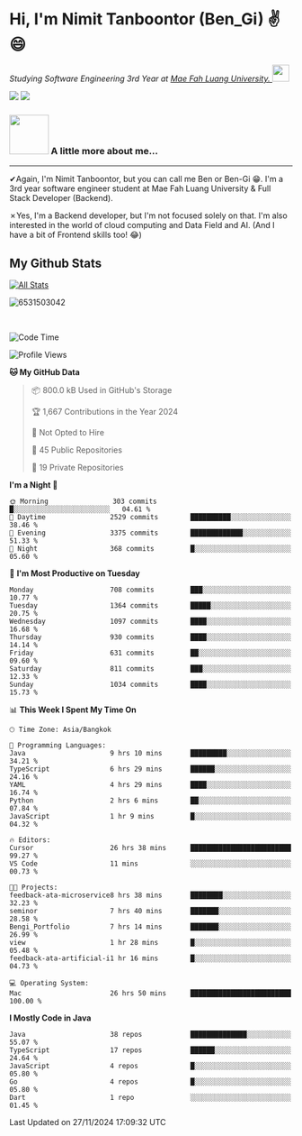 # Hi, I'm Nimit Tanboontor (Ben_Gi) ✌😄
<p><em>Studying Software Engineering 3rd Year at <a href="https://en.mfu.ac.th/home.html"> Mae Fah Luang University.
</a><img src="https://media.giphy.com/media/WUlplcMpOCEmTGBtBW/giphy.gif" width="30"> </em></p>


[![](https://img.shields.io/badge/linkedin-%230077B5.svg?style=for-the-badge&logo=linkedin)]([https://www.linkedin.com/in/thanaphoom-babparn/](https://www.linkedin.com/in/nimit-tanbooutor-798139246/))
[![](https://img.shields.io/badge/Medium-12100E?style=for-the-badge&logo=medium&logoColor=white)](https://medium.com/@nimittanbooutor)

### <img src="https://media.giphy.com/media/VgCDAzcKvsR6OM0uWg/giphy.gif" width="70"> A little more about me...  

<hr> <!-- Horizontal line -->

&#10004;Again, I'm Nimit Tanboontor, but you can call me Ben or Ben-Gi 😁. I'm a 3rd year software engineer student at Mae Fah Luang University & Full Stack Developer (Backend).

&#10007;Yes, I'm a Backend developer, but I'm not focused solely on that. I'm also interested in the world of cloud computing and Data Field and AI. (And I have a bit of Frontend skills too! 😂)


## My Github Stats

[![All Stats](https://github-readme-stats.vercel.app/api?username=6531503042&show_icons=true&theme=algolia)](https://github.com/6531503042)

<p><img align="center" src="https://github-readme-streak-stats.herokuapp.com/?user=6531503042&" alt="6531503042" /></p>

<br />


<!--START_SECTION:waka-->
![Code Time](http://img.shields.io/badge/Code%20Time-233%20hrs%2042%20mins-blue)

![Profile Views](http://img.shields.io/badge/Profile%20Views-53-blue)

**🐱 My GitHub Data** 

> 📦 800.0 kB Used in GitHub's Storage 
 > 
> 🏆 1,667 Contributions in the Year 2024
 > 
> 🚫 Not Opted to Hire
 > 
> 📜 45 Public Repositories 
 > 
> 🔑 19 Private Repositories 
 > 
**I'm a Night 🦉** 

```text
🌞 Morning                303 commits         █░░░░░░░░░░░░░░░░░░░░░░░░   04.61 % 
🌆 Daytime                2529 commits        ██████████░░░░░░░░░░░░░░░   38.46 % 
🌃 Evening                3375 commits        █████████████░░░░░░░░░░░░   51.33 % 
🌙 Night                  368 commits         █░░░░░░░░░░░░░░░░░░░░░░░░   05.60 % 
```
📅 **I'm Most Productive on Tuesday** 

```text
Monday                   708 commits         ███░░░░░░░░░░░░░░░░░░░░░░   10.77 % 
Tuesday                  1364 commits        █████░░░░░░░░░░░░░░░░░░░░   20.75 % 
Wednesday                1097 commits        ████░░░░░░░░░░░░░░░░░░░░░   16.68 % 
Thursday                 930 commits         ████░░░░░░░░░░░░░░░░░░░░░   14.14 % 
Friday                   631 commits         ██░░░░░░░░░░░░░░░░░░░░░░░   09.60 % 
Saturday                 811 commits         ███░░░░░░░░░░░░░░░░░░░░░░   12.33 % 
Sunday                   1034 commits        ████░░░░░░░░░░░░░░░░░░░░░   15.73 % 
```


📊 **This Week I Spent My Time On** 

```text
🕑︎ Time Zone: Asia/Bangkok

💬 Programming Languages: 
Java                     9 hrs 10 mins       █████████░░░░░░░░░░░░░░░░   34.21 % 
TypeScript               6 hrs 29 mins       ██████░░░░░░░░░░░░░░░░░░░   24.16 % 
YAML                     4 hrs 29 mins       ████░░░░░░░░░░░░░░░░░░░░░   16.74 % 
Python                   2 hrs 6 mins        ██░░░░░░░░░░░░░░░░░░░░░░░   07.84 % 
JavaScript               1 hr 9 mins         █░░░░░░░░░░░░░░░░░░░░░░░░   04.32 % 

🔥 Editors: 
Cursor                   26 hrs 38 mins      █████████████████████████   99.27 % 
VS Code                  11 mins             ░░░░░░░░░░░░░░░░░░░░░░░░░   00.73 % 

🐱‍💻 Projects: 
feedback-ata-microservice8 hrs 38 mins       ████████░░░░░░░░░░░░░░░░░   32.23 % 
seminor                  7 hrs 40 mins       ███████░░░░░░░░░░░░░░░░░░   28.58 % 
Bengi_Portfolio          7 hrs 14 mins       ███████░░░░░░░░░░░░░░░░░░   26.99 % 
view                     1 hr 28 mins        █░░░░░░░░░░░░░░░░░░░░░░░░   05.48 % 
feedback-ata-artificial-i1 hr 16 mins        █░░░░░░░░░░░░░░░░░░░░░░░░   04.73 % 

💻 Operating System: 
Mac                      26 hrs 50 mins      █████████████████████████   100.00 % 
```

**I Mostly Code in Java** 

```text
Java                     38 repos            ██████████████░░░░░░░░░░░   55.07 % 
TypeScript               17 repos            ██████░░░░░░░░░░░░░░░░░░░   24.64 % 
JavaScript               4 repos             █░░░░░░░░░░░░░░░░░░░░░░░░   05.80 % 
Go                       4 repos             █░░░░░░░░░░░░░░░░░░░░░░░░   05.80 % 
Dart                     1 repo              ░░░░░░░░░░░░░░░░░░░░░░░░░   01.45 % 
```




 Last Updated on 27/11/2024 17:09:32 UTC
<!--END_SECTION:waka-->
